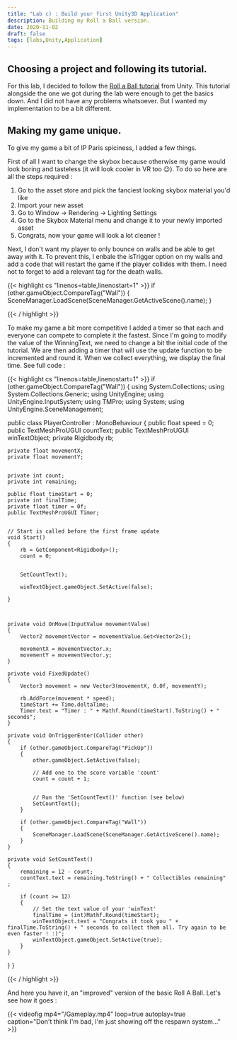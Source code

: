 ```yaml
---
title: "Lab c) : Build your first Unity3D Application"
description: Building my Roll a Ball version.
date: 2020-11-02
draft: false
tags: [labs,Unity,Application]
---
```

## Choosing a project and following its tutorial.

For this lab, I decided to follow the [Roll a Ball tutorial](https://learn.unity.com/project/roll-a-ball?language=en) from Unity.
This tutorial alongside the one we got during the lab were enough to get the basics down. And I did not have any problems whatsoever. But I wanted my implementation to be a bit different.

## Making my game unique.

To give my game a bit of IP Paris spiciness, I added a few things.

First of all I want to change the skybox because otherwise my game would look boring and tasteless (it will look cooler in VR too :wink:). To do so here are all the steps required :

1. Go to the asset store and pick the fanciest looking skybox material you'd like
2. Import your new asset
3. Go to Window -> Rendering -> Lighting Settings 
4. Go to the Skybox Material menu and change it to your newly imported asset
5. Congrats, now your game will look a lot cleaner !

Next, I don't want my player to only bounce on walls and be able to get away with it. To prevent this, I enbale the isTrigger option on my walls and add a code that will restart the game if the player collides with them. I need not to forget to add a relevant tag for the death walls.

{{< highlight cs "linenos=table,linenostart=1" >}}
if (other.gameObject.CompareTag("Wall"))
{
    SceneManager.LoadScene(SceneManager.GetActiveScene().name);
}

{{< / highlight >}}

To make my game a bit more competitive I added a timer so that each and everyone can compete to complete it the fastest. Since I'm going to modify the value of the WinningText, we need to change a bit the initial code of the tutorial.
We are then adding a timer that will use the update function to be incremented and round it. When we collect everything, we display the final time.
See full code : 

{{< highlight cs "linenos=table,linenostart=1" >}}
if (other.gameObject.CompareTag("Wall"))
{
using System.Collections;
using System.Collections.Generic;
using UnityEngine;
using UnityEngine.InputSystem;
using TMPro;
using System;
using UnityEngine.SceneManagement;

public class PlayerController : MonoBehaviour
{
    public float speed = 0;
    public TextMeshProUGUI countText;
    public TextMeshProUGUI winTextObject;
    private Rigidbody rb;

    private float movementX;
    private float movementY;


    private int count;
    private int remaining;

    public float timeStart = 0;
    private int finalTime;
    private float timer = 0f;
    public TextMeshProUGUI Timer;


    // Start is called before the first frame update
    void Start()
    {
        rb = GetComponent<Rigidbody>();
        count = 0;
        

        SetCountText();

        winTextObject.gameObject.SetActive(false);

    }



    private void OnMove(InputValue movementValue)
    {
        Vector2 movementVector = movementValue.Get<Vector2>();

        movementX = movementVector.x;
        movementY = movementVector.y;
    }

    private void FixedUpdate()
    {
        Vector3 movement = new Vector3(movementX, 0.0f, movementY);

        rb.AddForce(movement * speed);
        timeStart += Time.deltaTime;
        Timer.text = "Timer : " + Mathf.Round(timeStart).ToString() + " seconds";
    }

    private void OnTriggerEnter(Collider other)
    {
        if (other.gameObject.CompareTag("PickUp"))
        {
            other.gameObject.SetActive(false);

            // Add one to the score variable 'count'
            count = count + 1;
            

            // Run the 'SetCountText()' function (see below)
            SetCountText();
        }

        if (other.gameObject.CompareTag("Wall"))
        {
            SceneManager.LoadScene(SceneManager.GetActiveScene().name);
        }
    }

    private void SetCountText()
    {
        remaining = 12 - count;
        countText.text = remaining.ToString() + " Collectibles remaining" ;

        if (count >= 12)
        {
            // Set the text value of your 'winText'
            finalTime = (int)Mathf.Round(timeStart);
            winTextObject.text = "Congrats it took you " + finalTime.ToString() + " seconds to collect them all. Try again to be even faster ! :)";
            winTextObject.gameObject.SetActive(true);
        }
    }

}
}

{{< / highlight >}}


And here you have it, an "improved" version of the basic Roll A Ball. Let's see how it goes :

{{< videofig mp4="/Gameplay.mp4" loop=true autoplay=true caption="Don't think I'm bad, I'm just showing off the respawn system..." >}}

